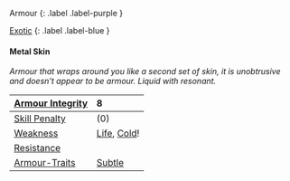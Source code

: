 
Armour
{: .label .label-purple }

[Exotic](Game/Designing-Armour#Exotic)
{: .label .label-blue }

#### Metal Skin
*Armour that wraps around you like a second set of skin, it is unobtrusive and doesn't appear to be armour. Liquid with resonant.*

| [Armour Integrity](Game/Core/Armour#Armour%20Integrity)    | 8                                                             |
| :--------------------------------------------------------- | :------------------------------------------------------------ |
| [Skill Penalty](Game/Core/Armour#Skill%20Penalty)          | (0)                                                           |
| [Weakness](Game/Core/Armour#Weakness%20and%20Resistance)   | [Life](Game/Core/Injury#Life), [Cold](Game/Core/Injury#Cold)! |
| [Resistance](Game/Core/Armour#Weakness%20and%20Resistance) |                                                               |
| [Armour-Traits](Game/Core/Armour-Traits)                   | [Subtle](Game/Core/Blocks/Subtle)                             |

